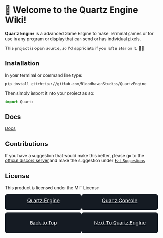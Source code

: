 # 👋 Welcome to the Quartz Engine Wiki!

**Quartz Engine** is a advanced Game Engine to make Terminal games or for use in any program or display that can send or has individual pixels.

This project is open source, so I'd appriciate if you left a star on it. 🌟😎

## Installation
In your terminal or command line type:
```console
pip install git+https://github.com/BloodhavenStudios/QuartzEngine
```
Then simply import it into your project as so:
```py
import Quartz
```

## Docs
[Docs](https://github.com/BloodhavenStudios/QuartzEngine/blob/main/Docs/INTRO.md)

## Contributions
If you have a suggestion that would make this better, please go to the [official discord server](https://discord.gg/nGZ3pH5Rq3) and make the suggestion under [`┣💡︱𝖲𝗎𝗀𝗀𝖾𝗌𝗍𝗂𝗈𝗇𝗌`](https://discord.com/channels/751537610798923776/983132575256166460)

## License
This product is licensed under the MIT License

<div style="width: 100%; margin-bottom: 7.5px; display: flex; justify-content: space-between;">
    <a href="Engine\CONTENTS.md" style="width: 47%; height: 2rem; background-color: #151B23; color: white; border-radius: 7.5px; padding: 10px; text-align: center; font-size: 16px; font-weight: 400;">Quartz.Engine</a>
    <a href="Console\CONTENTS.md" style="width: 47%; height: 2rem; background-color: #151B23; color: white; border-radius: 7.5px; padding: 10px; text-align: center; font-size: 16px; font-weight: 400;">Quartz.Console</a>
</div>

<div style="width: 100%; display: flex; justify-content: space-between;">
    <a href="#👋-welcome-to-the-quartz-engine-wiki" style="display: flex; justify-content: center; align-items: center; width: 47%; height: 3rem; background-color: #151B23; color: white; border-radius: 7.5px; padding: 10px; text-align: center; font-size: 16px; font-weight: 400;">Back to Top</a>
    <a href="Engine\CONTENTS.md" style="display: flex; justify-content: center; align-items: center; width: 47%; height: 3rem; background-color: #151B23; color: white; border-radius: 7.5px; padding: 10px; text-align: center; font-size: 16px; font-weight: 400;">Next To Quartz.Engine</a>
</div>